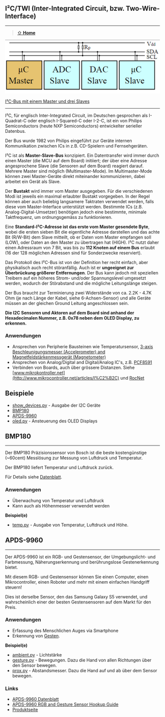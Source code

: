 ## I²C/TWI (Inter-Integrated Circuit, bzw. Two-Wire-Interface)
***

> [⇧ **Home**](../README.md)

![](https://raw.githubusercontent.com/iotkitv3/intro/main/images/I2C.png) 

[I²C-Bus mit einem Master und drei Slaves](http://de.wikipedia.org/wiki/I%C2%B2C)

- - -

I²C, für englisch Inter-Integrated Circuit, im Deutschen gesprochen als I-Quadrat-C oder englisch I-Squared-C oder I-2-C, ist ein von Philips Semiconductors (heute NXP Semiconductors) entwickelter serieller Datenbus.

Der Bus wurde 1982 von Philips eingeführt zur Geräte internen Kommunikation zwischen ICs in z.B. CD-Spielern und Fernsehgeräten.

I²C ist als **Master-Slave-Bus** konzipiert. Ein Datentransfer wird immer durch einen Master (die MCU auf dem Board) initiiert; der über eine Adresse angesprochene Slave (die Sensoren auf dem Board) reagiert darauf. Mehrere Master sind möglich (Multimaster-Mode). Im Multimaster-Mode können zwei Master-Geräte direkt miteinander kommunizieren, dabei arbeitet ein Gerät als Slave.

Der **Bustakt** wird immer vom Master ausgegeben. Für die verschiedenen Modi ist jeweils ein maximal erlaubter Bustakt vorgegeben. In der Regel können aber auch beliebig langsamere Taktraten verwendet werden, falls diese vom Master-Interface unterstützt werden. Bestimmte ICs (z.B. Analog-Digital-Umsetzer) benötigen jedoch eine bestimmte, minimale Taktfrequenz, um ordnungsgemäss zu funktionieren.

Eine **Standard-I²C-Adresse ist das erste vom Master gesendete Byte**, wobei die ersten sieben Bit die eigentliche Adresse darstellen und das achte Bit (R/W-Bit) dem Slave mitteilt, ob er Daten vom Master empfangen soll (LOW), oder Daten an den Master zu übertragen hat (HIGH). I²C nutzt daher einen Adressraum von 7 Bit, was bis zu **112 Knoten auf einem Bus** erlaubt (16 der 128 möglichen Adressen sind für Sonderzwecke reserviert).

Das Protokoll des I²C-Bus ist von der Definition her recht einfach, aber physikalisch auch recht störanfällig. Auch ist er **ungeeignet zur Überbrückung größerer Entfernungen**. Der Bus kann jedoch mit speziellen Treibern auf ein höheres Strom- und/oder Spannungslevel umgesetzt werden, wodurch der Störabstand und die mögliche Leitungslänge steigen.

Der Bus braucht zur Terminierung zwei Widerstände von ca. 2.2K - 4.7K Ohm (je nach Länge der Kabel, siehe 6-Achsen-Sensor) und alle Geräte müssen an der gleichen Ground Leitung angeschlossen sein.

**Die I2C Sensoren und Aktoren auf dem Board sind anhand der Hexadecimalen Nummer, z.B. 0x78 neben dem OLED Display, zu erkennen.**

### Anwendungen 

*   Ansprechen von Peripherie Bausteinen wie Temperatursensor, [3-axis Beschleunigungsmesser (Accelerometer) and Magnetfeldstärkenmessgerät (Magnetometer)](http://developer.mbed.org/users/JimCarver/code/FXOS8700Q/)
*   Ansprechen von Analog/Digital and Digital/Analog IC&#039;s, z.B. [PCF8591](http://developer.mbed.org/users/wim/notebook/pcf8591-i2c-4-channel-8-bit-ad-and-1-channel-8-bit/)
*   Verbinden von Boards, auch über grössere Distanzen. Siehe [www.mikrokontroller.net](http://www.mikrocontroller.net/articles/I%C2%B2C) und [RocNet](http://wiki.rocrail.net/doku.php?id=rocnet:rocnet-prot-de)

## Beispiele

* [show_devices.py](show_devices.py) - Ausgabe der I2C Geräte
* [BMP180](#bmp180)
* [APDS-9960](#APDS-9960)
* [oled.py](oled.py) - Ansteuerung des OLED Displays


## BMP180
***

Der BMP180 Präzisionssensor von Bosch ist die beste kostengünstige (~60cent) Messlösung zur Messung von Luftdruck und Temperatur.

Der BMP180 liefert Temperatur und Luftdruck zurück.

Für Details siehe [Datenblatt](https://www.mouser.ch/datasheet/2/783/BST-BMP180-DS000-1509579.pdf).

### Anwendungen 

* Überwachung von Temperatur und Luftdruck
* Kann auch als Höhenmesser verwendet werden


**Beispiel(e)**

* [temp.py](temp.py) - Ausgabe von Temperatur, Luftdruck und Höhe.


## APDS-9960
***

Der APDS-9960 ist ein RGB- und Gestensensor, der Umgebungslicht- und Farbmessung, Näherungserkennung und berührungslose Gestenerkennung bietet. 

Mit diesem RGB- und Gestensensor können Sie einen Computer, einen Mikrocontroller, einen Roboter und mehr mit einem einfachen Handgriff steuern! 

Dies ist derselbe Sensor, den das Samsung Galaxy S5 verwendet, und wahrscheinlich einer der besten Gestensensoren auf dem Markt für den Preis.

### Anwendungen 

* Erfassung des Menschlichen Auges via Smartphone
* Erkennung von [Gesten](https://www.youtube.com/watch?v=A3QRyixnEl8).

**Beispiel(e)**

* [ambient.py](ambient.py) - Lichtstärke
* [gesture.py](gesture.py) - Bewegungen. Dazu die Hand von allen Richtungen über den Sensor bewegen.
* [prox.py](prox.py) - Abstandsmesser. Dazu die Hand auf und ab über dem Sensor bewegen.


### Links

* [APDS-9960 Datenblatt](https://cdn.sparkfun.com/assets/learn_tutorials/3/2/1/Avago-APDS-9960-datasheet.pdf)
* [APDS-9960 RGB and Gesture Sensor Hookup Guide](https://learn.sparkfun.com/tutorials/apds-9960-rgb-and-gesture-sensor-hookup-guide)
* [Produktseite](https://www.sparkfun.com/products/12787)
